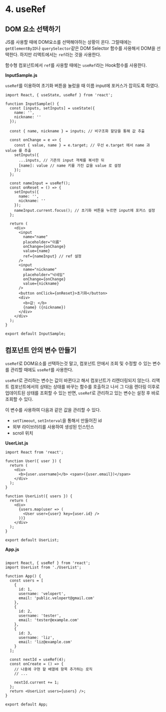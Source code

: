 # 4. useRef

## DOM 요소 선택하기

JS를 사용할 때에 DOM요소를 선택해야하는 상황이 온다. 그럴때에는 `getElementByID`나 `querySelector`같은 DOM Selector 함수를 사용해서 DOM을 선택한다. 하지만 리액트에서는 `ref`라는 것을 사용한다.

함수형 컴포넌트에서 `ref`를 사용할 때에는 `useRef`라는 Hook함수를 사용한다.

**InputSample.js**

`useRef`를 이용하여 초기화 버튼을 눌렀을 때 이름 input에 포커스가 잡히도록 하였다.

```JS
import React, { useState, useRef } from 'react';

function InputSample() {
  const [inputs, setInputs] = useState({
    name: '',
    nickname: ''
  });

  const { name, nickname } = inputs; // 비구조화 할당을 통해 값 추출

  const onChange = e => {
    const { value, name } = e.target; // 우선 e.target 에서 name 과 value 를 추출
    setInputs({
      ...inputs, // 기존의 input 객체를 복사한 뒤
      [name]: value // name 키를 가진 값을 value 로 설정
    });
  };

  const nameInput = useRef();
  const onReset = () => {
    setInputs({
      name: '',
      nickname: ''
    });
    nameInput.current.focus(); // 초기화 버튼을 누르면 input에 포커스 설정
  };

  return (
    <div>
      <input
        name="name"
        placeholder="이름"
        onChange={onChange}
        value={name}
        ref={nameInput} // ref 설정
      />
      <input
        name="nickname"
        placeholder="닉네임"
        onChange={onChange}
        value={nickname}
      />
      <button onClick={onReset}>초기화</button>
      <div>
        <b>값: </b>
        {name} ({nickname})
      </div>
    </div>
  );
}

export default InputSample;
```

## 컴포넌트 안의 변수 만들기

`useRef`로 DOM요소를 선택하는것 말고, 컴포넌트 안에서 조회 및 수정할 수 있는 변수를 관리할 때에도 `useRef`를 사용한다.

`useRef`로 관리하는 변수는 값이 바뀐다고 해서 컴포넌트가 리렌더링되지 않는다. 리액트 컴포넌트에서의 상태는 상태를 바꾸는 함수를 호출하고 나서 그 다음 렌더링 이후로 업데이트된 상태를 조회할 수 있는 반면, `useRef`로 관리하고 있는 변수는 설정 후 바로 조회할 수 있다.

이 변수를 사용하여 다음과 같은 값을 관리할 수 있다.

- `setTimeout`, `setInterval`을 통해서 만들어진 id
- 외부 라이브러리를 사용하여 생성된 인스턴스
- scroll 위치

**UserList.js**

```JS
import React from 'react';

function User({ user }) {
  return (
    <div>
      <b>{user.username}</b> <span>({user.email})</span>
    </div>
  );
}

function UserList({ users }) {
  return (
    <div>
      {users.map(user => (
        <User user={user} key={user.id} />
      ))}
    </div>
  );
}

export default UserList;
```

**App.js**

```JS

import React, { useRef } from 'react';
import UserList from './UserList';

function App() {
  const users = [
    {
      id: 1,
      username: 'velopert',
      email: 'public.velopert@gmail.com'
    },
    {
      id: 2,
      username: 'tester',
      email: 'tester@example.com'
    },
    {
      id: 3,
      username: 'liz',
      email: 'liz@example.com'
    }
  ];

  const nextId = useRef(4);
  const onCreate = () => {
    // 나중에 구현 할 배열에 항목 추가하는 로직
    // ...

    nextId.current += 1;
  };
  return <UserList users={users} />;
}

export default App;
```
